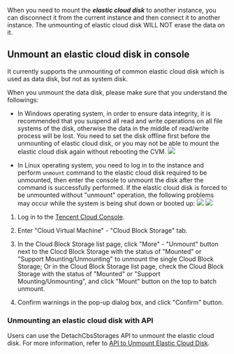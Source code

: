When you need to mount the ***elastic cloud disk*** to another instance, you can disconnect it from the current instance and then connect it to another instance. The unmounting of elastic cloud disk WILL NOT erase the data on it.

## Unmount an elastic cloud disk in console

It currently supports the unmounting of common elastic cloud disk which is used as data disk, but not as system disk.

When you unmount the data disk, please make sure that you understand the followings:

- In Windows operating system, in order to ensure data integrity, it is recommended that you suspend all read and write operations on all file systems of the disk, otherwise the data in the middle of read/write process will be lost. You need to set the disk offline first before the unmounting of elastic cloud disk, or you may not be able to mount the elastic cloud disk again without rebooting the CVM.
![](//mccdn.qcloud.com/static/img/92a187945b9f4318981ea70b6532e1d6/image.png)

- In Linux operating system, you need to log in to the instance and perform ` unmount ` command to the elastic cloud disk required to be unmounted, then enter the console to unmount the disk after the command is successfully performed. If the elastic cloud disk is forced to be unmounted without "unmount" operation, the following problems may occur while the system is being shut down or booted up: 
![](//mccdn.qcloud.com/static/img/9939fccce6e6d9ead64b5703455d4403/image.png)
![](//mccdn.qcloud.com/static/img/9939fccce6e6d9ead64b5703455d4403/image.png)

1) Log in to the [Tencent Cloud Console](https://console.qcloud.com/).

2) Enter "Cloud Virtual Machine" - "Cloud Block Storage" tab.

3) In the Cloud Block Storage list page, click "More" - "Unmount" button next to the Clocd Block Storage with the status of "Mounted" or "Support Mounting/Unmounting" to unmount the single Cloud Block Storage;
Or in the Cloud Block Storage list page, check the Cloud Block Storage with the status of "Mounted" or "Support Mounting/Unmounting", and click "Mount" button on the top to batch unmount.

4) Confirm warnings in the pop-up dialog box, and click "Confirm" button.

### Unmounting an elastic cloud disk with API
Users can use the DetachCbsStorages API to unmount the elastic cloud disk. For more information, refer to [API to Unmount Elastic Cloud Disk](https://www.qcloud.com/doc/api/364/2521).
